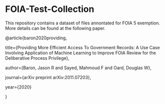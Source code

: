 # FOIA-Test-Collection
This repository contains a dataset of files annontated for FOIA 5 exemption. More details can be found at the following paper.

@article{baron2020providing,

  title={Providing More Efficient Access To Government Records: A Use Case Involving Application of Machine Learning to Improve FOIA Review for the Deliberative Process Privilege},

  author={Baron, Jason R and Sayed, Mahmoud F and Oard, Douglas W},

  journal={arXiv preprint arXiv:2011.07203},

  year={2020}

}